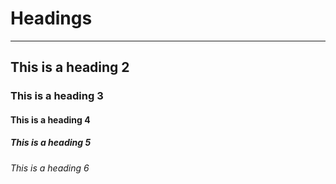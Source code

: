# Headings

---

## This is a heading 2

### This is a heading 3

#### This is a heading 4

##### This is a heading 5

###### This is a heading 6
